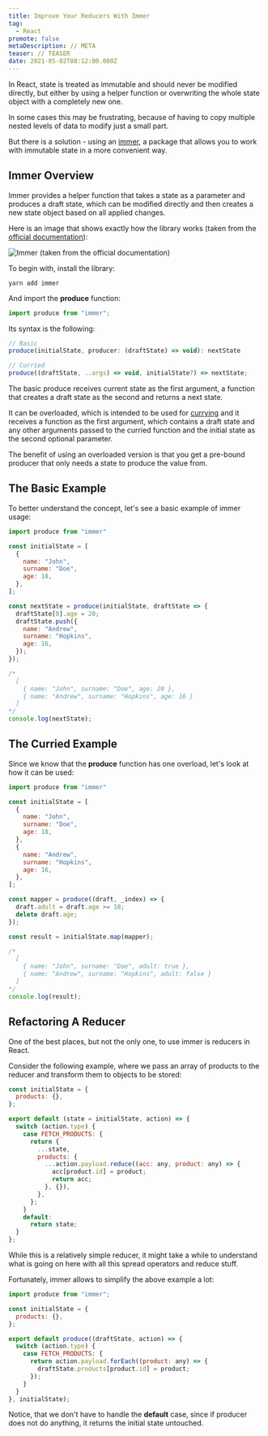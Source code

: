 ```yaml
---
title: Improve Your Reducers With Immer
tag:
  - React
promote: false
metaDescription: // META
teaser: // TEASER
date: 2021-05-02T08:12:00.000Z
---
```

In React, state is treated as immutable and should never be modified directly, but either by using a helper function or overwriting the whole state object with a completely new one.

In some cases this may be frustrating, because of having to copy multiple nested levels of data to modify just a small part.

But there is a solution - using an [immer](https://immerjs.github.io/immer/), a package that allows you to work with immutable state in a more convenient way.

## Immer Overview

Immer provides a helper function that takes a state as a parameter and produces a draft state, which can be modified directly and then creates a new state object based on all applied changes.

Here is an image that shows exactly how the library works (taken from the [official documentation](https://immerjs.github.io/immer/)):

![Immer (taken from the official documentation)](/img/immer-4002b3fd2cfd3aa66c62ecc525663c0d.png "Immer (taken from the official documentation)")

To begin with, install the library:

`yarn add immer`

And import the **produce** function:

```javascript
import produce from "immer";
```

Its syntax is the following:

```javascript
// Basic
produce(initialState, producer: (draftState) => void): nextState

// Curried
produce((draftState, ..args) => void, initialState?) => nextState;
```

The basic produce receives current state as the first argument, a function that creates a draft state as the second and returns a next state.

It can be overloaded, which is intended to be used for [currying](/a-simple-guilde-to-currying-in-javascript/) and it receives a function as the first argument, which contains a draft state and any other arguments passed to the curried function and the initial state as the second optional parameter.

The benefit of using an overloaded version is that you get a pre-bound producer that only needs a state to produce the value from.

## The Basic Example

To better understand the concept, let's see a basic example of immer usage:

```javascript
import produce from "immer"

const initialState = [
  {
    name: "John",
    surname: "Doe",
    age: 18,
  },
];

const nextState = produce(initialState, draftState => {
  draftState[0].age = 20;
  draftState.push({
    name: "Andrew",
    surname: "Hopkins",
    age: 16,
  });
});

/*
  [
    { name: "John", surname: "Doe", age: 20 },
    { name: "Andrew", surname: "Hopkins", age: 16 }
  ]
*/
console.log(nextState);
```

## The Curried Example

Since we know that the **produce** function has one overload, let's look at how it can be used:

```javascript
import produce from "immer"

const initialState = [
  {
    name: "John",
    surname: "Doe",
    age: 18,
  },
  {
    name: "Andrew",
    surname: "Hopkins",
    age: 16,
  },
];

const mapper = produce((draft, _index) => {
  draft.adult = draft.age >= 18;
  delete draft.age;
});

const result = initialState.map(mapper);

/*
  [
    { name: "John", surname: "Doe", adult: true },
    { name: "Andrew", surname: "Hopkins", adult: false }
  ]
*/
console.log(result);
```

## Refactoring A Reducer

One of the best places, but not the only one, to use immer is reducers in React.

Consider the following example, where we pass an array of products to the reducer and transform them to objects to be stored:

```javascript
const initialState = {
  products: {},
};

export default (state = initialState, action) => {
  switch (action.type) {
    case FETCH_PRODUCTS: {
      return {
        ...state,
        products: {
          ...action.payload.reduce((acc: any, product: any) => {
            acc[product.id] = product;
            return acc;
          }, {}),
        },
      };
    }
    default:
      return state;
  }
};
```

While this is a relatively simple reducer, it might take a while to understand what is going on here with all this spread operators and reduce stuff.

Fortunately, immer allows to simplify the above example a lot:

```javascript
import produce from "immer";

const initialState = {
  products: {},
};

export default produce((draftState, action) => {
  switch (action.type) {
    case FETCH_PRODUCTS: {
      return action.payload.forEach((product: any) => {
        draftState.products[product.id] = product;
      });
    }
  }
}, initialState);

```

Notice, that we don't have to handle the **default** case, since if producer does not do anything, it returns the initial state untouched.